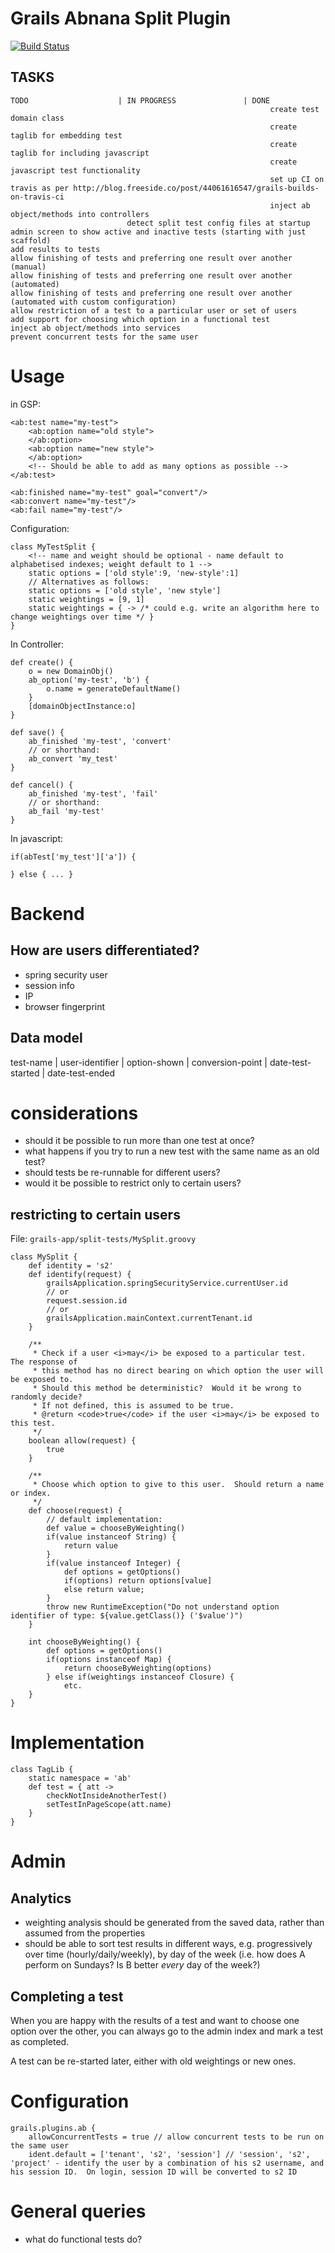 # Grails Abnana Split Plugin

[![Build Status](https://travis-ci.org/alxndrsn/grails-abnana-split-test-plugin.png)](https://travis-ci.org/alxndrsn/grails-abnana-split-test-plugin)

## TASKS

	TODO                    | IN PROGRESS               | DONE
                                                              create test domain class
                                                              create taglib for embedding test
                                                              create taglib for including javascript
                                                              create javascript test functionality
                                                              set up CI on travis as per http://blog.freeside.co/post/44061616547/grails-builds-on-travis-ci
                                                              inject ab object/methods into controllers
	                          detect split test config files at startup
	admin screen to show active and inactive tests (starting with just scaffold)
	add results to tests
	allow finishing of tests and preferring one result over another (manual)
	allow finishing of tests and preferring one result over another (automated)
	allow finishing of tests and preferring one result over another (automated with custom configuration)
	allow restriction of a test to a particular user or set of users
	add support for choosing which option in a functional test
	inject ab object/methods into services
	prevent concurrent tests for the same user

# Usage

in GSP:

	<ab:test name="my-test">
		<ab:option name="old style">
		</ab:option>
		<ab:option name="new style">
		</ab:option>
		<!-- Should be able to add as many options as possible -->
	</ab:test>

	<ab:finished name="my-test" goal="convert"/>
	<ab:convert name="my-test"/>
	<ab:fail name="my-test"/>

Configuration:

	class MyTestSplit {
		<!-- name and weight should be optional - name default to alphabetised indexes; weight default to 1 -->
		static options = ['old style':9, 'new-style':1]
		// Alternatives as follows:
		static options = ['old style', 'new style']
		static weightings = [9, 1]
		static weightings = { -> /* could e.g. write an algorithm here to change weightings over time */ }
	}

In Controller:

	def create() {
		o = new DomainObj()
		ab_option('my-test', 'b') {
			o.name = generateDefaultName()
		}
		[domainObjectInstance:o]
	}

	def save() {
		ab_finished 'my-test', 'convert'
		// or shorthand:
		ab_convert 'my_test'
	}

	def cancel() {
		ab_finished 'my-test', 'fail'
		// or shorthand:
		ab_fail 'my-test'
	}

In javascript:

	if(abTest['my_test']['a']) {
		
	} else { ... }

# Backend

## How are users differentiated?

* spring security user
* session info
* IP
* browser fingerprint

## Data model

test-name | user-identifier | option-shown | conversion-point | date-test-started | date-test-ended

# considerations

* should it be possible to run more than one test at once?
* what happens if you try to run a new test with the same name as an old test?
* should tests be re-runnable for different users?
* would it be possible to restrict only to certain users?

## restricting to certain users

File: `grails-app/split-tests/MySplit.groovy`

	class MySplit {
		def identity = 's2'
		def identify(request) {
			grailsApplication.springSecurityService.currentUser.id
			// or
			request.session.id
			// or
			grailsApplication.mainContext.currentTenant.id
		}

		/**
		 * Check if a user <i>may</i> be exposed to a particular test.  The response of
		 * this method has no direct bearing on which option the user will be exposed to.
		 * Should this method be deterministic?  Would it be wrong to randomly decide?
		 * If not defined, this is assumed to be true.
		 * @return <code>true</code> if the user <i>may</i> be exposed to this test.
		 */
		boolean allow(request) {
			true
		}

		/**
		 * Choose which option to give to this user.  Should return a name or index.
		 */
		def choose(request) {
			// default implementation:
			def value = chooseByWeighting()
			if(value instanceof String) {
				return value
			}
			if(value instanceof Integer) {
				def options = getOptions()
				if(options) return options[value]
				else return value;
			}
			throw new RuntimeException("Do not understand option identifier of type: ${value.getClass()} ('$value')")
		}

		int chooseByWeighting() {
			def options = getOptions()
			if(options instanceof Map) {
				return chooseByWeighting(options)
			} else if(weightings instanceof Closure) {
				etc.
		}
	}

# Implementation

	class TagLib {
		static namespace = 'ab'
		def test = { att ->
			checkNotInsideAnotherTest()
			setTestInPageScope(att.name)
		}
	}

# Admin

## Analytics

* weighting analysis should be generated from the saved data, rather than assumed from the properties
* should be able to sort test results in different ways, e.g. progressively over time (hourly/daily/weekly), by day of the week (i.e. how does A perform on Sundays?  Is B better *every* day of the week?)

## Completing a test

When you are happy with the results of a test and want to choose one option over the other, you can always go to the admin index and mark a test as completed.

A test can be re-started later, either with old weightings or new ones.

# Configuration

	grails.plugins.ab {
		allowConcurrentTests = true // allow concurrent tests to be run on the same user
		ident.default = ['tenant', 's2', 'session'] // 'session', 's2', 'project' - identify the user by a combination of his s2 username, and his session ID.  On login, session ID will be converted to s2 ID


# General queries

* what do functional tests do?

